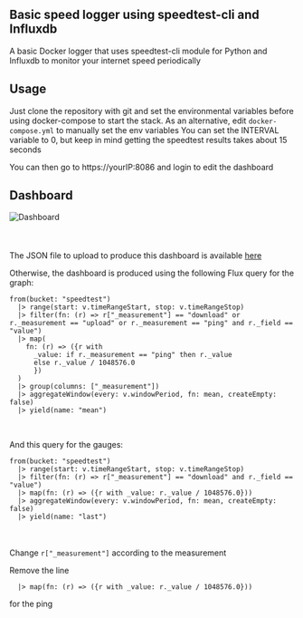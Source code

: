 ## Basic speed logger using speedtest-cli and Influxdb

A basic Docker logger that uses speedtest-cli module for Python and Influxdb to monitor your internet speed periodically

## Usage

Just clone the repository with git and set the environmental variables before using docker-compose to start the stack. As an alternative, edit `docker-compose.yml` to manually set the env variables
You can set the INTERVAL variable to 0, but keep in mind getting the speedtest results takes about 15 seconds

You can then go to https://yourIP:8086 and login to edit the dashboard

## Dashboard

![Dashboard](img/dashboard.png)
<br/><br/><br/><br/>
The JSON file to upload to produce this dashboard is available [here](https://github.com/Jystro/speedtest-logger/blob/main/speed-logger.json)

Otherwise, the dashboard is produced using the following Flux query for the graph:

```flux
from(bucket: "speedtest")
  |> range(start: v.timeRangeStart, stop: v.timeRangeStop)
  |> filter(fn: (r) => r["_measurement"] == "download" or r._measurement == "upload" or r._measurement == "ping" and r._field == "value")
  |> map(
    fn: (r) => ({r with
      _value: if r._measurement == "ping" then r._value
      else r._value / 1048576.0
      })
  )
  |> group(columns: ["_measurement"])
  |> aggregateWindow(every: v.windowPeriod, fn: mean, createEmpty: false)
  |> yield(name: "mean")
```

<br/>

And this query for the gauges:

```Flux
from(bucket: "speedtest")
  |> range(start: v.timeRangeStart, stop: v.timeRangeStop)
  |> filter(fn: (r) => r["_measurement"] == "download" and r._field == "value")
  |> map(fn: (r) => ({r with _value: r._value / 1048576.0}))
  |> aggregateWindow(every: v.windowPeriod, fn: mean, createEmpty: false)
  |> yield(name: "last")
```

<br/><br/>
Change `r["_measurement"]` according to the measurement

Remove the line

```
  |> map(fn: (r) => ({r with _value: r._value / 1048576.0}))
```

for the ping
